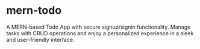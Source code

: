 # mern-todo
 A MERN-based Todo App with secure signup/signin functionality. Manage tasks with CRUD operations and enjoy a personalized experience in a sleek and user-friendly interface.
